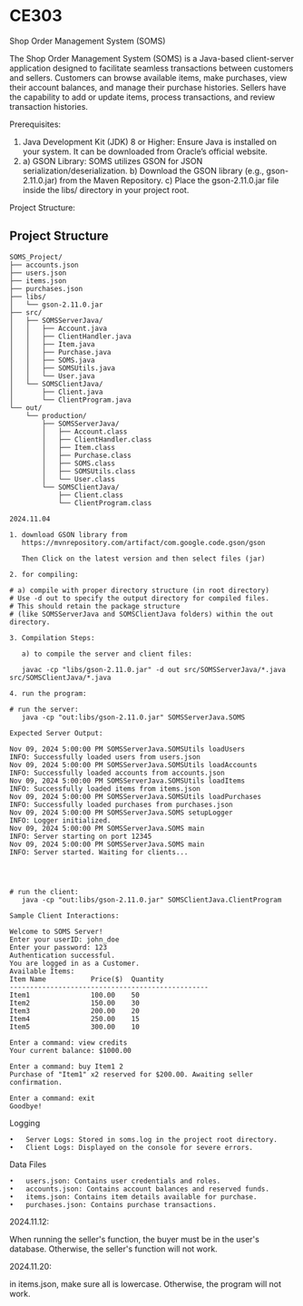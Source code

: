 # CE303


Shop Order Management System (SOMS)

The Shop Order Management System (SOMS) is a Java-based client-server application designed to facilitate seamless transactions between customers and sellers. 
Customers can browse available items, make purchases, view their account balances, and manage their purchase histories. 
Sellers have the capability to add or update items, process transactions, and review transaction histories.

Prerequisites:
1. Java Development Kit (JDK) 8 or Higher: Ensure Java is installed on your system. It can be downloaded from Oracle’s official website.
2. a) GSON Library: SOMS utilizes GSON for JSON serialization/deserialization.
   b) Download the GSON library (e.g., gson-2.11.0.jar) from the Maven Repository.
   c) Place the gson-2.11.0.jar file inside the libs/ directory in your project root.

Project Structure:

## Project Structure

```plaintext
SOMS_Project/
├── accounts.json
├── users.json
├── items.json
├── purchases.json
├── libs/
│   └── gson-2.11.0.jar
├── src/
│   ├── SOMSServerJava/
│   │   ├── Account.java
│   │   ├── ClientHandler.java
│   │   ├── Item.java
│   │   ├── Purchase.java
│   │   ├── SOMS.java
│   │   ├── SOMSUtils.java
│   │   └── User.java
│   └── SOMSClientJava/
│       ├── Client.java
│       └── ClientProgram.java
└── out/
    └── production/
        ├── SOMSServerJava/
        │   ├── Account.class
        │   ├── ClientHandler.class
        │   ├── Item.class
        │   ├── Purchase.class
        │   ├── SOMS.class
        │   ├── SOMSUtils.class
        │   └── User.class
        └── SOMSClientJava/
            ├── Client.class
            └── ClientProgram.class

2024.11.04

1. download GSON library from
   https://mvnrepository.com/artifact/com.google.code.gson/gson
   
   Then Click on the latest version and then select files (jar)

2. for compiling:

# a) compile with proper directory structure (in root directory)
# Use -d out to specify the output directory for compiled files. 
# This should retain the package structure
# (like SOMSServerJava and SOMSClientJava folders) within the out directory.

3. Compilation Steps:

   a) to compile the server and client files:
   
   javac -cp "libs/gson-2.11.0.jar" -d out src/SOMSServerJava/*.java src/SOMSClientJava/*.java
   
4. run the program:
   
# run the server:
   java -cp "out:libs/gson-2.11.0.jar" SOMSServerJava.SOMS

Expected Server Output:

Nov 09, 2024 5:00:00 PM SOMSServerJava.SOMSUtils loadUsers
INFO: Successfully loaded users from users.json
Nov 09, 2024 5:00:00 PM SOMSServerJava.SOMSUtils loadAccounts
INFO: Successfully loaded accounts from accounts.json
Nov 09, 2024 5:00:00 PM SOMSServerJava.SOMSUtils loadItems
INFO: Successfully loaded items from items.json
Nov 09, 2024 5:00:00 PM SOMSServerJava.SOMSUtils loadPurchases
INFO: Successfully loaded purchases from purchases.json
Nov 09, 2024 5:00:00 PM SOMSServerJava.SOMS setupLogger
INFO: Logger initialized.
Nov 09, 2024 5:00:00 PM SOMSServerJava.SOMS main
INFO: Server starting on port 12345
Nov 09, 2024 5:00:00 PM SOMSServerJava.SOMS main
INFO: Server started. Waiting for clients...




# run the client:
   java -cp "out:libs/gson-2.11.0.jar" SOMSClientJava.ClientProgram
   
Sample Client Interactions:

Welcome to SOMS Server!
Enter your userID: john_doe
Enter your password: 123
Authentication successful.
You are logged in as a Customer.
Available Items:
Item Name           Price($)  Quantity  
-------------------------------------------------
Item1               100.00    50        
Item2               150.00    30        
Item3               200.00    20        
Item4               250.00    15        
Item5               300.00    10        

Enter a command: view credits
Your current balance: $1000.00

Enter a command: buy Item1 2
Purchase of "Item1" x2 reserved for $200.00. Awaiting seller confirmation.

Enter a command: exit
Goodbye!
```


Logging

	•	Server Logs: Stored in soms.log in the project root directory.
	•	Client Logs: Displayed on the console for severe errors.

Data Files

	•	users.json: Contains user credentials and roles.
	•	accounts.json: Contains account balances and reserved funds.
	•	items.json: Contains item details available for purchase.
	•	purchases.json: Contains purchase transactions.



2024.11.12:

When running the seller's function, the buyer must be in the user's database. Otherwise, the seller's function will not work.


2024.11.20:

in items.json, make sure all is lowercase. Otherwise, the program will not work.